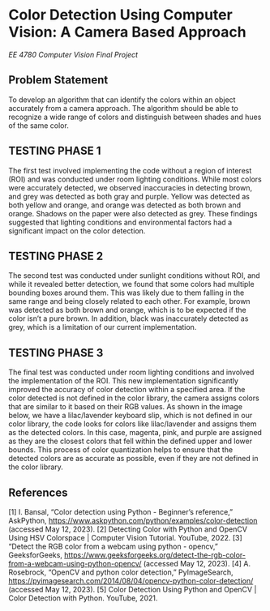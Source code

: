 # Color Detection Using Computer Vision: A Camera Based Approach
*EE 4780 Computer Vision Final Project*

## Problem Statement
To develop an algorithm that can identify the colors within an object accurately from a camera approach. The algorithm should be able to recognize a wide range of colors and distinguish between shades and hues of the same color.

## TESTING PHASE 1
The first test involved implementing the code without a region of interest (ROI) and was conducted under room lighting conditions. While most colors were accurately detected, we observed inaccuracies in detecting brown, and grey was detected as both gray and purple. Yellow was detected as both yellow and orange, and orange was detected as both brown and orange. Shadows on the paper were also detected as grey. These findings suggested that lighting conditions and environmental factors had a significant impact on the color detection.

## TESTING PHASE 2
The second test was conducted under sunlight conditions without ROI, and while it revealed better detection, we found that some colors had multiple bounding boxes around them. This was likely due to them falling in the same range and being closely related to each other. For example, brown was detected as both brown and orange, which is to be expected if the color isn’t a pure brown. In addition, black was inaccurately detected as grey, which is a limitation of our current implementation.

## TESTING PHASE 3
The final test was conducted under room lighting conditions and involved the implementation of the ROI. This new implementation significantly improved the accuracy of color detection within a specified area. If the color detected is not defined in the color library, the camera assigns colors that are similar to it based on their RGB values. As shown in the image below, we have a lilac/lavender keyboard slip, which is not defined in our color library, the code looks for colors like lilac/lavender and assigns them as the detected colors. In this case, magenta, pink, and purple are assigned as they are the closest colors that fell within the defined upper and lower bounds. This process of color quantization helps to ensure that the detected colors are as accurate as possible, even if they are not defined in the color library.


## References
[1] I. Bansal, “Color detection using Python - Beginner’s reference,” AskPython, https://www.askpython.com/python/examples/color-detection (accessed May 12, 2023).
[2] Detecting Color with Python and OpenCV Using HSV Colorspace | Computer Vision Tutorial. YouTube, 2022.
[3] “Detect the RGB color from a webcam using python - opencv,” GeeksforGeeks, https://www.geeksforgeeks.org/detect-the-rgb-color-from-a-webcam-using-python-opencv/ (accessed May 12, 2023).
[4] A. Rosebrock, “OpenCV and python color detection,” PyImageSearch, https://pyimagesearch.com/2014/08/04/opencv-python-color-detection/ (accessed May 12, 2023).
[5] Color Detection Using Python and OpenCV | Color Detection with Python. YouTube, 2021.
